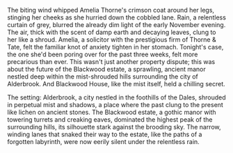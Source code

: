 The biting wind whipped Amelia Thorne's crimson coat around her legs, stinging her cheeks as she hurried down the cobbled lane.  Rain, a relentless curtain of grey, blurred the already dim light of the early November evening.  The air, thick with the scent of damp earth and decaying leaves, clung to her like a shroud.  Amelia, a solicitor with the prestigious firm of Thorne & Tate, felt the familiar knot of anxiety tighten in her stomach.  Tonight's case, the one she'd been poring over for the past three weeks, felt more precarious than ever.  This wasn't just another property dispute; this was about the future of the Blackwood estate, a sprawling, ancient manor nestled deep within the mist-shrouded hills surrounding the city of Alderbrook.  And Blackwood House, like the mist itself, held a chilling secret.

The setting:  Alderbrook, a city nestled in the foothills of the Dales, shrouded in perpetual mist and shadows, a place where the past clung to the present like lichen on ancient stones.  The Blackwood estate, a gothic manor with towering turrets and creaking eaves, dominated the highest peak of the surrounding hills, its silhouette stark against the brooding sky.  The narrow, winding lanes that snaked their way to the estate, like the paths of a forgotten labyrinth, were now eerily silent under the relentless rain.
